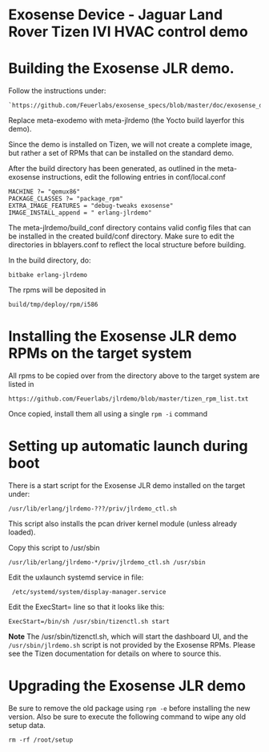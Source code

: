 # Exosense Device - Jaguar Land Rover Tizen IVI HVAC control demo

# Building the Exosense JLR demo.

Follow the instructions under:

    `https://github.com/Feuerlabs/exosense_specs/blob/master/doc/exosense_demo_tutorial.pdf`

Replace meta-exodemo with meta-jlrdemo (the Yocto build layerfor
this demo).

Since the demo is installed on Tizen, we will not create a complete
image, but rather a set of RPMs that can be installed on the standard
demo.  

After the build directory has been generated, as outlined in the
meta-exosense instructions, edit the following entries in
conf/local.conf

    MACHINE ?= "qemux86"
    PACKAGE_CLASSES ?= "package_rpm"
    EXTRA_IMAGE_FEATURES = "debug-tweaks exosense"
    IMAGE_INSTALL_append = " erlang-jlrdemo"


The meta-jlrdemo/build_conf directory contains valid config files that can be installed in the created build/conf directory. Make sure to edit the directories
in bblayers.conf to reflect the local structure before building.

In the build directory, do:

    bitbake erlang-jlrdemo
	

The rpms will be deposited in 

    build/tmp/deploy/rpm/i586

# Installing the Exosense JLR demo RPMs on the target system

All rpms to be copied over from the directory above to the target system are listed in

    https://github.com/Feuerlabs/jlrdemo/blob/master/tizen_rpm_list.txt

Once copied, install them all using a single `rpm -i` command


# Setting up automatic launch during boot

There is a start script for the Exosense JLR demo installed on the target under:

    /usr/lib/erlang/jlrdemo-???/priv/jlrdemo_ctl.sh

This script also installs the pcan driver kernel module (unless already loaded).

Copy this script to /usr/sbin

    /usr/lib/erlang/jlrdemo-*/priv/jlrdemo_ctl.sh /usr/sbin
	
Edit the uxlaunch systemd service in file:

     /etc/systemd/system/display-manager.service
	 
Edit the ExecStart= line so that it looks like this:

    ExecStart=/bin/sh /usr/sbin/tizenctl.sh start

**Note** The /usr/sbin/tizenctl.sh, which will start the dashboard UI,
  and the `/usr/sbin/jlrdemo.sh` script is not provided by the
  Exosense RPMs. Please see the Tizen documentation for details on
  where to source this.

# Upgrading the Exosense JLR demo

Be sure to remove the old package using `rpm -e` before installing the new version.
Also be sure to execute the following command to wipe any old setup data.

    rm -rf /root/setup



